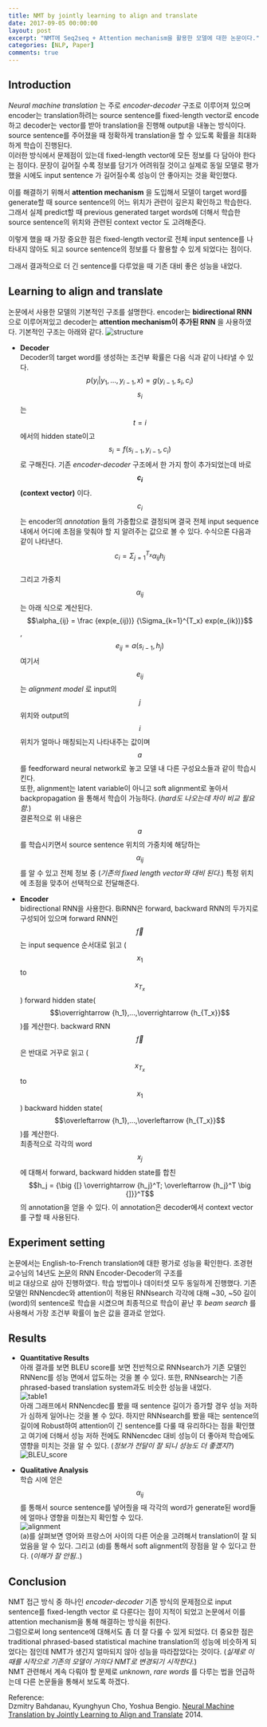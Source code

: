 ```yaml
---
title: NMT by jointly learning to align and translate
date: 2017-09-05 00:00:00
layout: post
excerpt: "NMT에 Seq2seq + Attention mechanism을 활용한 모델에 대한 논문이다."
categories: [NLP, Paper]
comments: true
---
```

## Introduction

*Neural machine translation* 는 주로 *encoder-decoder* 구조로 이루어져 있으며 encoder는
translation하려는 source sentence를 fixed-length vector로 encode하고 decoder는 vector를
받아 translation을 진행해 output을 내놓는 방식이다. <br>
source sentence를 주어졌을 때 정확하게 translation을 할 수 있도록 확률을 최대화하게 학습이 진행된다. <br>
이러한 방식에서 문제점이 있는데 fixed-length vector에 모든 정보를 다 담아야 한다는 점이다.
문장이 길어질 수록 정보를 담기가 어려워질 것이고 실제로 동일 모델로 평가했을 시에도 input sentence
가 길어질수록 성능이 안 좋아지는 것을 확인했다.

이를 해결하기 위해서 **attention mechanism** 을 도입해서 모델이 target word를 generate할 때
source sentence의 어느 위치가 관련이 깊은지 확인하고 학습한다. 그래서 실제 predict할 때
previous generated target words에 더해서 학습한 source sentence의 위치와 관련된 context vector
도 고려해준다.

이렇게 했을 때 가장 중요한 점은 fixed-length vector로 전체 input sentence를 나타내지 않아도
되고 source sentence의 정보를 다 활용할 수 있게 되었다는 점이다.

그래서 결과적으로 더 긴 sentence를 다루었을 때 기존 대비 좋은 성능을 내었다.

## Learning to align and translate

논문에서 사용한 모델의 기본적인 구조를 설명한다. encoder는 **bidirectional RNN** 으로 이루어져있고
decoder는 **attention mechanism이 추가된 RNN** 을 사용하였다. 기본적인 구조는 아래와 같다.
![structure](https://whikwon.github.io/images/NMT_structure.png)

  - **Decoder** <br>
  Decoder의 target word를 생성하는 조건부 확률은 다음 식과 같이 나타낼 수 있다.
  $$p(y_i \vert y_1, ..., y_{i-1}, x) = g(y_{i-1}, s_i, c_i)$$
  $$s_i$$는 $$t = i$$에서의 hidden state이고 $$s_i = f(s_{i-1}, y_{i-1}, c_i)$$로 구해진다.
  기존 *encoder-decoder* 구조에서 한 가지 항이 추가되었는데 바로 **$$c_i$$(context vector)** 이다.
  $$c_i$$는 encoder의 *annotation* 들의 가중합으로 결정되며 결국 전체 input sequence 내에서
  어디에 초점을 맞춰야 할 지 알려주는 값으로 볼 수 있다. 수식으론 다음과 같이 나타낸다.
  $$c_i = \Sigma_{j=1}^{T_x} \alpha_{ij} h_j$$ <br> 그리고 가중치 $$\alpha_{ij}$$는 아래 식으로
  계산된다. $$\alpha_{ij} = \frac {exp(e_{ij})} {\Sigma_{k=1}^{T_x} exp(e_{ik})}$$,
  $$e_{ij} = a(s_{i-1}, h_j)$$
  여기서 $$e_{ij}$$는 *alignment model* 로 input의 $$j$$ 위치와 output의 $$i$$ 위치가
  얼마나 매칭되는지 나타내주는 값이며 $$a$$를 feedforward neural network로 놓고 모델 내 다른
  구성요소들과 같이 학습시킨다. <br>
  또한, alignment는 latent variable이 아니고 soft alignment로 놓아서 backpropagation
  을 통해서 학습이 가능하다. (*hard도 나오는데 차이 비교 필요함.*) <br>
  결론적으로 위 내용은 $$a$$를 학습시키면서 source sentence 위치의 가중치에 해당하는 $$\alpha_{ij}$$를 알 수 있고
  전체 정보 중 (*기존의 fixed length vector와 대비 된다.*) 특정 위치에 초점을 맞추어 선택적으로
  전달해준다.

  - **Encoder** <br>
  bidirectional RNN을 사용한다. BiRNN은 forward, backward RNN의 두가지로 구성되어 있으며
  forward RNN인 $$\overrightarrow f$$는 input sequence 순서대로 읽고 ($$x_1$$ to $$x_{T_x}$$)
  forward hidden state($$\overrightarrow {h_1},...,\overrightarrow {h_{T_x}}$$)를 게산한다.
  backward RNN $$\overleftarrow f$$은 반대로 거꾸로 읽고 ($$x_{T_x}$$ to $$x_1$$) backward
  hidden state($$\overleftarrow {h_1},...,\overleftarrow {h_{T_x}}$$)를 계산한다. <br>
  최종적으로 각각의 word $$x_j$$에 대해서 forward, backward hidden state를 합친
  $$h_j = {\big {[} \overrightarrow {h_j}^T; \overleftarrow {h_j}^T \big {]}}^T$$
  의 annotation을 얻을 수 있다. 이 annotation은 decoder에서 context vector를 구할 때 사용된다.

## Experiment setting

논문에서는 English-to-French translation에 대한 평가로 성능을 확인한다.
조경현 교수님의 14년도 [논문](https://arxiv.org/pdf/1406.1078)의 RNN Encoder-Decoder의 구조를  
비교 대상으로 삼아 진행하였다. 학습 방법이나 데이터셋 모두 동일하게 진행했다.
기존 모델인 RNNencdec와 attention이 적용된 RNNsearch 각각에 대해 ~30, ~50 길이(word)의 sentence로
학습을 시켰으며 최종적으로 학습이 끝난 후 *beam search* 를 사용해서 가장 조건부 확률이 높은 값을 결과로 얻었다.<br>

## Results

  - **Quantitative Results** <br>
  아래 결과를 보면 BLEU score를 보면 전반적으로 RNNsearch가 기존 모델인 RNNenc를 성능 면에서 압도하는 것을 볼 수 있다.
  또한, RNNsearch는 기존 phrased-based translation system과도 비슷한 성능을 내었다.<br>
  ![table1](https://whikwon.github.io/images/NMT_table1.png) <br>
  아래 그래프에서 RNNencdec를 봤을 때 sentence 길이가 증가할 경우 성능 저하가 심하게 일어나는 것을 볼 수 있다.
  하지만 RNNsearch를 봤을 때는 sentence의 길이에 Robust하여 attention이 긴 sentence를 다룰 때
  유리하다는 점을 확인했고 여기에 더해서 성능 저하 전에도 RNNencdec 대비 성능이 더 좋아져 학습에도 영향을
  미치는 것을 알 수 있다. (*정보가 전달이 잘 되니 성능도 더 좋곘지?*)
  ![BLEU_score](https://whikwon.github.io/images/NMT_BLEU_score.png)<br>

  - **Qualitative Analysis** <br>
  학습 시에 얻은 $$\alpha_{ij}$$를 통해서 source sentence를 넣어줬을 때 각각의 word가 generate된 word들에
  얼마나 영향을 미쳤는지 확인할 수 있다. <br>
  ![alignment](https://whikwon.github.io/images/NMT_alignment.png)<br>
  (a)를 살펴보면 영어와 프랑스어 사이의 다른 어순을 고려해서 translation이 잘 되었음을 알 수 있다.
  그리고 (d)를 통해서 soft alignment의 장점을 알 수 있다고 한다. (*이해가 잘 안됨..*)


## Conclusion

NMT 접근 방식 중 하나인 *encoder-decoder* 기존 방식의 문제점으로 input sentence를 fixed-length vector
로 다룬다는 점이 지적이 되었고 논문에서 이를 attention mechanism을 통해 해결하는 방식을 취한다. <br>
그럼으로써 long sentence에 대해서도 좀 더 잘 다룰 수 있게 되었다. 더 중요한 점은 traditional phrased-based
statistical machine translation의 성능에 비슷하게 되었다는 점인데 NMT가 생긴지 얼마되지 않아
성능을 따라잡았다는 것이다. (*실제로 이 때를 시작으로 기존의 모델이 거의다 NMT로 변경되기 시작한다.*) <br>
NMT 관련해서 계속 다뤄야 할 문제로 *unknown*, *rare words* 를 다루는 법을 언급하는데 다른 논문들을 통해서
보도록 하겠다.


Reference: <br>
Dzmitry Bahdanau, Kyunghyun Cho, Yoshua Bengio. [Neural Machine Translation by Jointly Learning to Align and Translate](https://arxiv.org/pdf/1409.0473) 2014.
